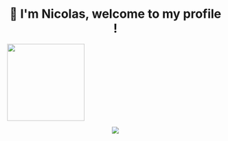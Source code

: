 <h1 align="center"> 👋 I'm Nicolas, welcome to my profile ! </h1>

 <img height="180em" src="https://github-readme-stats.vercel.app/api/top-langs/?username=GustavoSilverio&layout=compact&langs_count=7&theme=dark"/>

  <p align="center">
  <a href="https://skillicons.dev">
    <img src="https://skillicons.dev/icons?i=html,css,js,cs,php,py" />
  </a>
</p>
  
</div>
  
  ##

